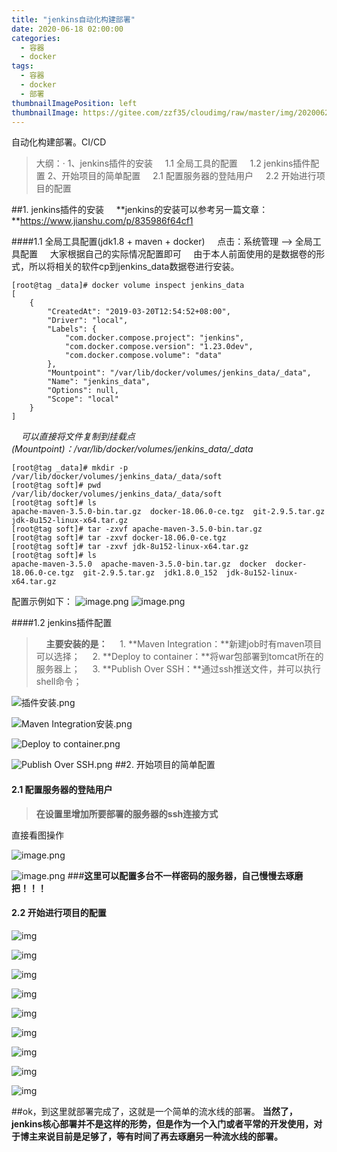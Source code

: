 ```yaml
---
title: "jenkins自动化构建部署"
date: 2020-06-18 02:00:00
categories:
  - 容器
  - docker
tags:
  - 容器
  - docker
  - 部署
thumbnailImagePosition: left
thumbnailImage: https://gitee.com/zzf35/cloudimg/raw/master/img/20200622193619.png
---
```


自动化构建部署。CI/CD

<!--more-->



>大纲：·
1、jenkins插件的安装
  &nbsp; &nbsp;  1.1 全局工具的配置
  &nbsp; &nbsp;  1.2 jenkins插件配置
2、开始项目的简单配置
  &nbsp; &nbsp;  2.1 配置服务器的登陆用户
  &nbsp; &nbsp;  2.2 开始进行项目的配置

##1. jenkins插件的安装
&nbsp; &nbsp;  **jenkins的安装可以参考另一篇文章：**https://www.jianshu.com/p/835986f64cf1

####1.1  全局工具配置(jdk1.8 + maven + docker)
&nbsp; &nbsp;  点击：系统管理 --> 全局工具配置
&nbsp; &nbsp;  大家根据自己的实际情况配置即可
&nbsp; &nbsp;  由于本人前面使用的是数据卷的形式，所以将相关的软件cp到jenkins_data数据卷进行安装。
```
[root@tag _data]# docker volume inspect jenkins_data
[
    {
        "CreatedAt": "2019-03-20T12:54:52+08:00",
        "Driver": "local",
        "Labels": {
            "com.docker.compose.project": "jenkins",
            "com.docker.compose.version": "1.23.0dev",
            "com.docker.compose.volume": "data"
        },
        "Mountpoint": "/var/lib/docker/volumes/jenkins_data/_data",
        "Name": "jenkins_data",
        "Options": null,
        "Scope": "local"
    }
]
```
&nbsp; &nbsp;  *可以直接将文件复制到挂载点(Mountpoint)：/var/lib/docker/volumes/jenkins_data/_data*
```
[root@tag _data]# mkdir -p /var/lib/docker/volumes/jenkins_data/_data/soft
[root@tag soft]# pwd
/var/lib/docker/volumes/jenkins_data/_data/soft
[root@tag soft]# ls
apache-maven-3.5.0-bin.tar.gz  docker-18.06.0-ce.tgz  git-2.9.5.tar.gz  jdk-8u152-linux-x64.tar.gz
[root@tag soft]# tar -zxvf apache-maven-3.5.0-bin.tar.gz 
[root@tag soft]# tar -zxvf docker-18.06.0-ce.tgz
[root@tag soft]# tar -zxvf jdk-8u152-linux-x64.tar.gz
[root@tag soft]# ls
apache-maven-3.5.0  apache-maven-3.5.0-bin.tar.gz  docker  docker-18.06.0-ce.tgz  git-2.9.5.tar.gz  jdk1.8.0_152  jdk-8u152-linux-x64.tar.gz
```
配置示例如下：
![image.png](https://gitee.com/zzf35/cloudimg/raw/master/img/20200628171457.jpg)
![image.png](https://gitee.com/zzf35/cloudimg/raw/master/img/20200628171506.jpg)

####1.2  jenkins插件配置
>&nbsp; &nbsp;  **主要安装的是：**
&nbsp; &nbsp;  1. **Maven Integration：**新建job时有maven项目可以选择；
&nbsp; &nbsp;  2. **Deploy to container：**将war包部署到tomcat所在的服务器上；
&nbsp; &nbsp;  3. **Publish Over SSH：**通过ssh推送文件，并可以执行shell命令；

![插件安装.png](https://gitee.com/zzf35/cloudimg/raw/master/img/20200628163310.jpg)

![Maven Integration安装.png](https://gitee.com/zzf35/cloudimg/raw/master/img/20200628163321.jpg)

![Deploy to container.png](https://gitee.com/zzf35/cloudimg/raw/master/img/20200628163329.jpg)

![Publish Over SSH.png](https://gitee.com/zzf35/cloudimg/raw/master/img/20200628163355.jpg)
##2. 开始项目的简单配置
#### 2.1 配置服务器的登陆用户
>**在设置里增加所要部署的服务器的ssh连接方式**

直接看图操作

![image.png](https://gitee.com/zzf35/cloudimg/raw/master/img/20200628163345.jpg)

![image.png](https://gitee.com/zzf35/cloudimg/raw/master/img/20200628163355.jpg)
###**这里可以配置多台不一样密码的服务器，自己慢慢去琢磨把！！！**

#### 2.2 开始进行项目的配置

![img](https://gitee.com/zzf35/cloudimg/raw/master/img/20200628171734.jpg)

![img](https://gitee.com/zzf35/cloudimg/raw/master/img/20200628171742.jpg)



![img](https://gitee.com/zzf35/cloudimg/raw/master/img/20200628171751.jpg)



![img](https://gitee.com/zzf35/cloudimg/raw/master/img/20200628171801.jpg)



![img](https://gitee.com/zzf35/cloudimg/raw/master/img/20200628171811.jpg)

![img](https://gitee.com/zzf35/cloudimg/raw/master/img/20200628171819.jpg)

![img](https://gitee.com/zzf35/cloudimg/raw/master/img/20200628171832.jpg)

![img](https://gitee.com/zzf35/cloudimg/raw/master/img/20200628171841.jpg)

![img](https://gitee.com/zzf35/cloudimg/raw/master/img/20200628171850.jpg)



##ok，到这里就部署完成了，这就是一个简单的流水线的部署。
**当然了，jenkins核心部署并不是这样的形势，但是作为一个入门或者平常的开发使用，对于博主来说目前是足够了，等有时间了再去琢磨另一种流水线的部署。**